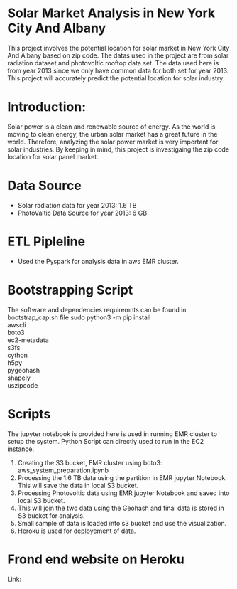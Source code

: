 # Solar Market Analysis in New York City And Albany
This project involves the potential location for solar market in New York City And Albany based on zip code. The datas used in the project are from solar radiation dataset and photovoltic rooftop data set. The data used here is from year 2013 since we only have common data for both set for year 2013. This project will accurately predict the potential location for solar industry.

# Introduction: 
Solar power is a clean and  renewable source of energy. As the world is moving to clean energy, the urban solar market has a great future in the world.
Therefore, analyzing the solar power market  is very important for solar industries. By keeping in mind, this project is investigaing the zip code location for  solar panel market.

# Data Source 
- Solar radiation data for year 2013: 1.6 TB
- PhotoValtic Data Source for year 2013: 6 GB

# ETL Pipleline
- Used the Pyspark for analysis data in aws EMR cluster.

# Bootstrapping Script
The software and dependencies requiremnts can be found in bootstrap_cap.sh file
 sudo python3 -m pip install \
  awscli \
 boto3 \
 ec2-metadata \
 s3fs \
 cython \
 h5py \
 pygeohash \
 shapely \
 uszipcode

# Scripts
The jupyter notebook is provided here is used  in running  EMR cluster to setup the system.
Python Script can directly used to run in the EC2 instance.
1. Creating the S3 bucket, EMR cluster using boto3: aws_system_preparation.ipynb
2. Processing the 1.6 TB data using the partition in EMR jupyter Notebook. This will save the data in local S3 bucket.
3. Processing Photovoltic data using EMR jupyter Notebook and saved into local S3 bucket.
4. This will join the two data using the Geohash and final data is stored in S3 bucket for analysis.
5. Small sample of data is loaded into s3 bucket and use the visualization. 
6. Heroku is used for deployement of data.
# Frond end website on Heroku
Link: 

